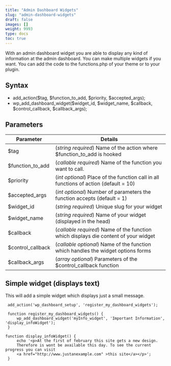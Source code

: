 ```yaml
---
title: "Admin Dashboard Widgets"
slug: "admin-dashboard-widgets"
draft: false
images: []
weight: 9993
type: docs
toc: true
---
```


With an admin dashboard widget you are able to display any kind of information at the admin dashboard. You can make multiple widgets if you want.
You can add the code to the functions.php of your theme or to your plugin.

## Syntax
- add_action($tag, $function_to_add, $priority, $accepted_args);
- wp_add_dashboard_widget($widget_id, $widget_name, $callback, $control_callback, $callback_args);


## Parameters
| Parameter | Details |
| ------ | ------ |
| $tag  | (*string   required*) Name of the action where $function_to_add is hooked    |
| $function_to_add |  (*callable  required*)  Name of the function you want to call.   |
| $priority  | (*int  optional*)   Place of the function call in all functions of action (default = 10) |
| $accepted_args  | (*int   optional*)   Number of parameters the function accepts (default = 1)  |
| $widget_id  | (*string   required*)   Unique slug for your widget   |
| $widget_name  | (*string   required*)   Name of your widget (displayed in the head)  |
| $callback  |(*callable   required*)  Name of the function which displays die content of your widget  |
| $control_callback  | (*callable   optional*)   Name of the function which handles the widget options forms   |
| $callback_args  | (*array   optional*)   Parameters of the $control_callback function   |

## Simple widget (displays text)
This will add a simple widget which displays just a small message.

     add_action('wp_dashboard_setup', 'register_my_dashboard_widgets');
            
     function register_my_dashboard_widgets() {
         wp_add_dashboard_widget('myInfo_widget', 'Important Information', 'display_infoWidget');
     }
            
    function display_infoWidget() {
         echo '<p>At the first of february this site gets a new design.
         Therefore is wont be available this day. To see the current progress you can visit 
         <a href="http://www.justanexample.com" >this site</a></p>';
     }



